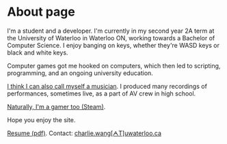 # About page

I'm a student and a developer. I'm currently in my second year 2A term at the University of Waterloo in Waterloo ON, working towards a Bachelor of Computer Science. I enjoy banging on keys, whether they're WASD keys or black and white keys.

Computer games got me hooked on computers, which then led to scripting, programming, and an ongoing university education.

[I think I can also call myself a musician](https://soundcloud.com/gibstuck). I produced many recordings of performances, sometimes live, as a part of AV crew in high school.

[Naturally, I'm a gamer too (Steam)](http://steamcommunity.com/id/gibstick).

Hope you enjoy the site.

[Resume (pdf)](/d/Wang_resume_web.pdf).
Contact: [charlie.wang[ᗅT]uwaterloo.ca](mailto:charlie.wang@uwaterloo.ca)
